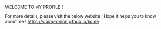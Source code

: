 WELCOME TO MY PROFILE !

For more details, please visit the below website ! Hope it helps you to know about me !
https://vibing-onion.github.io/home
